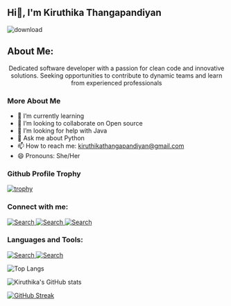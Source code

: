 ## Hi👋, I'm Kiruthika Thangapandiyan

<!--
**kiruthika-t/kiruthika-t** is a ✨ _special_ ✨ repository because its `README.md` (this file) appears on your GitHub profile.

Here are some ideas to get you started:![IMG-20240527-WA0012](https://github.com/user-attachments/assets/17ecf18f-ef53-4493-9a72-737e3c014876)
-->
![download](https://github.com/user-attachments/assets/8bdff0ee-53c7-4458-b6cb-f353108e1872)

About Me:
----
<p align="center">Dedicated software developer with a passion for clean code and innovative solutions. Seeking opportunities to contribute to dynamic teams and learn from experienced professionals</p>

### More About Me
- 🌱 I’m currently learning
- 👯 I’m looking to collaborate on Open source
- 🤔 I’m looking for help with Java
- 💬 Ask me about Python
- 📫 How to reach me: kiruthikathangapandiyan@gmail.com
- 😄 Pronouns: She/Her 

### Github Profile Trophy

[![trophy](https://github-profile-trophy.vercel.app/?username=kiruthika-t&no-bg=true)](https://github.com/ryo-ma/github-profile-trophy)


### Connect with me:

<a href="https://www.linkedin.com/in/kiruthika-t/">
<img src="https://img.icons8.com/?size=40&id=vWcULbkKy3DN&format=png&color=000000" alt="Search">
</a>
<a href="https://www.linkedin.com/in/kiruthika-t/">
<img src="https://img.icons8.com/?size=40&id=65646&format=png&color=000000" alt="Search">
</a>
<a href="https://www.linkedin.com/in/kiruthika-t/">
<img src="https://img.icons8.com/?size=40&id=65646&format=png&color=000000" alt="Search">
</a>

### Languages and Tools:


<a href="https://www.python.org/">
<img src="https://img.icons8.com/?size=40&id=hGdCwhSHUe6L&format=png&color=000000" alt="Search">
</a>
<a href="https://dev.java/learn/">
<img src="https://img.icons8.com/?size=100&id=13679&format=png&color=000000" alt="Search">
</a>


![Top Langs](https://github-readme-stats.vercel.app/api/top-langs/?username=kiruthika-t&exclude_repo=github-readme-stats,kiruthika-t.github.io)


![Kiruthika's GitHub stats](https://github-readme-stats.vercel.app/api?username=kiruthika-t&show_icons=true&theme=radical)

[![GitHub Streak](https://streak-stats.demolab.com/?user=kiruthika-t&theme=dark)](https://git.io/streak-stats)
